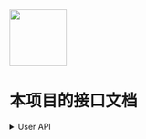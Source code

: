 <img src = "https://raw.githubusercontent.com/Mobile-Internet-BIT-20/TermProject/main/Element/Logo/loading.png" width = "100px" height = "100px"/>

# 本项目的接口文档

<details>
  <summary>User API</summary>
  
  <a href = "https://github.com/Mobile-Internet-BIT-20/TermProject/blob/main/Document/API/Register.md">![注册接口](https://img.shields.io/badge/注册接口-5BC0F8?style=flat)</a></br>
  <a href = "https://github.com/Mobile-Internet-BIT-20/TermProject/blob/main/Document/API/Login.md">![登录接口](https://img.shields.io/badge/登录接口-5BC0F8?style=flat)</a></br>
  <a href = "https://github.com/Mobile-Internet-BIT-20/TermProject/blob/main/Document/API/deleteAccount.md">![账号删除接口](https://img.shields.io/badge/账号删除接口-5BC0F8?style=flat)</a>
</details>
